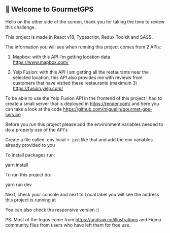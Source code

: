 ## 👋 Welcome to GourmetGPS

Hello on the other side of the screen, thank you for taking the time to review this challenge.

This project is made in React v18, Typescript, Redux Toolkit and SASS.

The information you will see when running this project comes from 2 APIs:

1. Mapbox: with this API I'm getting location data
   <https://www.mapbox.com/>

2. Yelp Fusion: with this API I am getting all the restaurants near the selected location, this API also provides me with reviews from customers that have visited these restaurants (maximum 3)
   <https://fusion.yelp.com/>

To be able to use the Yelp Fusion API in the frontend of this project I had to create a small server that is deployed in <https://render.com/> and here you can take a look at the code <https://github.com/migueljh/gourmet-gps-service>

Before you run this project please add the environment variables needed to do a properly use of the API's

Create a file called .env.local <- just like that
and add the env variables already provided to you

To install packages run:

yarn install

To run this project do:

yarn run dev

Next, check your console and next to Local label you will see the address this project is running at

You can also check the responsive version :)

PS: Most of the logos come from <https://undraw.co/illustrations> and Figma community files from users who have left them for free use.